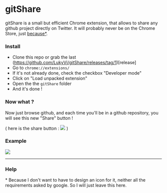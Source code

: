 # gitShare

gitShare is a small but efficient Chrome extension, that allows to share any github project directly on Twitter.
It will probably never be on the Chrome Store, just [because*](#help). 

### Install
- Clone this repo or grab the last (https://github.com/LukyVj/gitShare/releases/tag/1)[release]
- Go to `chrome://extensions/`
- If it's not already done, check the checkbox "Developer mode"
- Click on "Load unpacked extension"
- Open the the `gitShare` folder
- And it's done ! 


### Now what ? 
Now just browse github, and each time you'll be in a github repository, you will see this new "Share" button !

( here is the share button : ![](http://puu.sh/kJU7y/dd90b86206.png) )

### Example 
![](http://puu.sh/kJTRp/0b89ba6cd8.png)

--- 

### Help
\* Because I don't want to have to design an icon for it, neither all the requirements asked by google. So I will just leave this here. 
